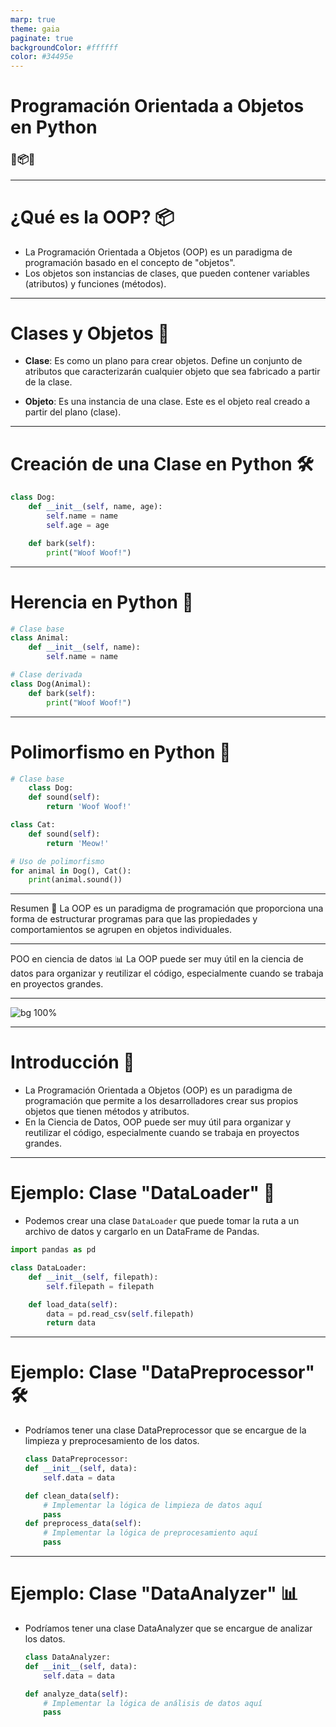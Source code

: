 ```yaml
---
marp: true
theme: gaia
paginate: true
backgroundColor: #ffffff
color: #34495e
---
```


# Programación Orientada a Objetos en Python
### 🐍📦🔑

---

# ¿Qué es la OOP? 📦

- La Programación Orientada a Objetos (OOP) es un paradigma de programación basado en el concepto de "objetos".
- Los objetos son instancias de clases, que pueden contener variables (atributos) y funciones (métodos).

---

# Clases y Objetos 🔑

- **Clase**: Es como un plano para crear objetos. Define un conjunto de atributos que caracterizarán cualquier objeto que sea fabricado a partir de la clase.

- **Objeto**: Es una instancia de una clase. Este es el objeto real creado a partir del plano (clase).

---

# Creación de una Clase en Python 🛠

```python
class Dog:
    def __init__(self, name, age):
        self.name = name
        self.age = age

    def bark(self):
        print("Woof Woof!")
```
---
# Herencia en Python 🐶
```python
# Clase base
class Animal:
    def __init__(self, name):
        self.name = name

# Clase derivada
class Dog(Animal):
    def bark(self):
        print("Woof Woof!")
```
---
# Polimorfismo en Python 🐶
```python
# Clase base
    class Dog:
    def sound(self):
        return 'Woof Woof!'

class Cat:
    def sound(self):
        return 'Meow!'

# Uso de polimorfismo
for animal in Dog(), Cat():
    print(animal.sound())
```
---
Resumen 📝
La OOP es un paradigma de programación que proporciona una forma de estructurar programas para que las propiedades y comportamientos se agrupen en objetos individuales.

---
POO en ciencia de datos 📊
La OOP puede ser muy útil en la ciencia de datos para organizar y reutilizar el código, especialmente cuando se trabaja en proyectos grandes.

---
![bg 100%](https://noteable.io/wp-content/uploads/2023/02/The-Data-Activation-Journey-1-e1662662117486.png)

---

# Introducción 🚀

- La Programación Orientada a Objetos (OOP) es un paradigma de programación que permite a los desarrolladores crear sus propios objetos que tienen métodos y atributos.
- En la Ciencia de Datos, OOP puede ser muy útil para organizar y reutilizar el código, especialmente cuando se trabaja en proyectos grandes.

---

# Ejemplo: Clase "DataLoader" 📂

- Podemos crear una clase `DataLoader` que puede tomar la ruta a un archivo de datos y cargarlo en un DataFrame de Pandas.

```python
import pandas as pd

class DataLoader:
    def __init__(self, filepath):
        self.filepath = filepath

    def load_data(self):
        data = pd.read_csv(self.filepath)
        return data
```
---
# Ejemplo: Clase "DataPreprocessor" 🛠️
- Podríamos tener una clase DataPreprocessor que se encargue de la limpieza y preprocesamiento de los datos.
    
    ```python
    class DataPreprocessor:
    def __init__(self, data):
        self.data = data

    def clean_data(self):
        # Implementar la lógica de limpieza de datos aquí
        pass
    def preprocess_data(self):
        # Implementar la lógica de preprocesamiento aquí
        pass
    ```

---
# Ejemplo: Clase "DataAnalyzer" 📊

- Podríamos tener una clase DataAnalyzer que se encargue de analizar los datos.
    
    ```python
    class DataAnalyzer:
    def __init__(self, data):
        self.data = data

    def analyze_data(self):
        # Implementar la lógica de análisis de datos aquí
        pass
    ```
